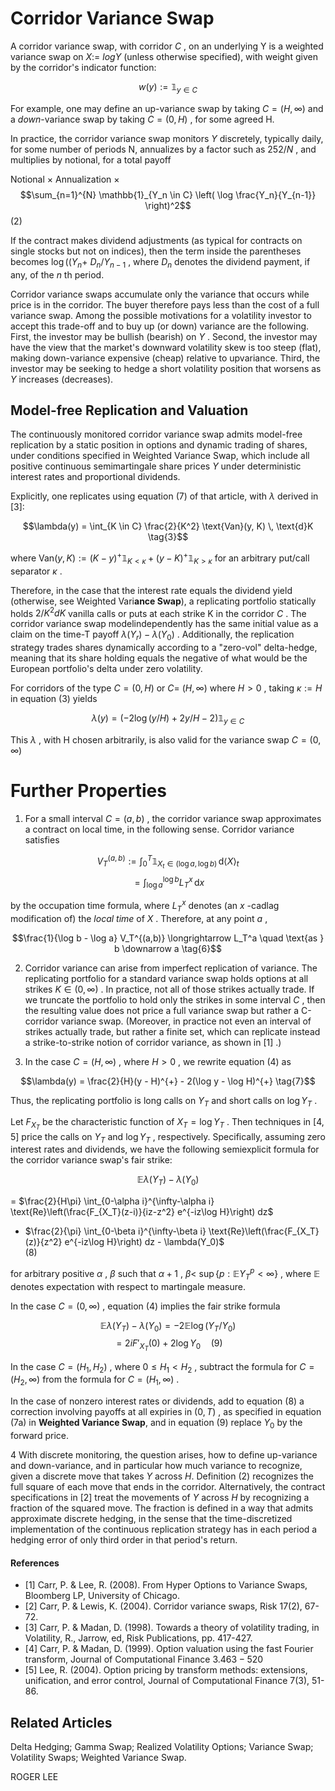 # **Corridor Variance Swap**

A corridor variance swap, with corridor  $C$ , on an underlying Y is a weighted variance swap on  $X :=$  $log Y$  (unless otherwise specified), with weight given by the corridor's indicator function:

$$w(y) := \mathbb{1}_{y \in C} \tag{1}$$

For example, one may define an up-variance swap by taking  $C = (H, \infty)$  and a *down*-variance swap by taking  $C = (0, H)$ , for some agreed H.

In practice, the corridor variance swap monitors  $Y$  discretely, typically daily, for some number of periods N, annualizes by a factor such as  $252/N$ , and multiplies by notional, for a total payoff

Notional × Annualization × 
$$\sum_{n=1}^{N} \mathbb{1}_{Y_n \in C} \left( \log \frac{Y_n}{Y_{n-1}} \right)^2$$
 (2)

If the contract makes dividend adjustments (as typical for contracts on single stocks but not on indices), then the term inside the parentheses becomes  $\log((Y_n +$  $D_n/Y_{n-1}$ , where  $D_n$  denotes the dividend payment, if any, of the  $n$ th period.

Corridor variance swaps accumulate only the variance that occurs while price is in the corridor. The buyer therefore pays less than the cost of a full variance swap. Among the possible motivations for a volatility investor to accept this trade-off and to buy up (or down) variance are the following. First, the investor may be bullish (bearish) on  $Y$ . Second, the investor may have the view that the market's downward volatility skew is too steep (flat), making down-variance expensive (cheap) relative to upvariance. Third, the investor may be seeking to hedge a short volatility position that worsens as  $Y$  increases (decreases).

## **Model-free Replication and Valuation**

The continuously monitored corridor variance swap admits model-free replication by a static position in options and dynamic trading of shares, under conditions specified in Weighted Variance Swap, which include all positive continuous semimartingale share prices  $Y$  under deterministic interest rates and proportional dividends.

Explicitly, one replicates using equation  $(7)$  of that article, with  $\lambda$  derived in [3]:

$$\lambda(y) = \int_{K \in C} \frac{2}{K^2} \text{Van}(y, K) \, \text{d}K \tag{3}$$

where  $\text{Van}(y, K) := (K - y)^+ \mathbb{1}_{K < \kappa} + (y - K)^+ \mathbb{1}_{K > \kappa}$ for an arbitrary put/call separator  $\kappa$ .

Therefore, in the case that the interest rate equals the dividend yield (otherwise, see Weighted Vari**ance Swap**), a replicating portfolio statically holds  $2/K^2 dK$  vanilla calls or puts at each strike K in the corridor  $C$ . The corridor variance swap modelindependently has the same initial value as a claim on the time-T payoff  $\lambda(Y_r) - \lambda(Y_0)$ . Additionally, the replication strategy trades shares dynamically according to a "zero-vol" delta-hedge, meaning that its share holding equals the negative of what would be the European portfolio's delta under zero volatility.

For corridors of the type  $C = (0, H)$  or  $C =$  $(H, \infty)$  where  $H > 0$ , taking  $\kappa := H$  in equation (3) yields

$$\lambda(y) = (-2\log(y/H) + 2y/H - 2) \mathbb{1}_{y \in C} \tag{4}$$

This  $\lambda$ , with H chosen arbitrarily, is also valid for the variance swap  $C = (0, \infty)$ 

# **Further Properties**

1. For a small interval  $C = (a, b)$ , the corridor variance swap approximates a contract on local time, in the following sense. Corridor variance satisfies

$$V_T^{(a,b)} := \int_0^T \mathbb{1}_{X_t \in (\log a, \log b)} \, \mathrm{d} \langle X \rangle_t$$
$$= \int_{\log a}^{\log b} L_T^x \, \mathrm{d}x \tag{5}$$

by the occupation time formula, where  $L_T^x$ denotes (an  $x$ -cadlag modification of) the *local time* of  $X$ . Therefore, at any point  $a$ ,

$$\frac{1}{\log b - \log a} V_T^{(a,b)} \longrightarrow L_T^a \quad \text{as } b \downarrow a \tag{6}$$

2. Corridor variance can arise from imperfect replication of variance. The replicating portfolio for a standard variance swap holds options at all strikes  $K \in (0, \infty)$ . In practice, not all of those strikes actually trade. If we truncate the portfolio to hold only the strikes in some interval  $C$ , then the resulting value does not price a full variance swap but rather a C-corridor variance swap. (Moreover, in practice not even an interval of strikes actually trade, but rather a finite set, which can replicate instead a strike-to-strike notion of corridor variance, as shown in  $[1]$ .)

3. In the case  $C = (H, \infty)$ , where  $H > 0$ , we rewrite equation  $(4)$  as

$$\lambda(y) = \frac{2}{H}(y - H)^{+} - 2(\log y - \log H)^{+} \tag{7}$$

Thus, the replicating portfolio is long calls on  $Y_T$ and short calls on  $\log Y_T$ .

Let  $F_{X_T}$  be the characteristic function of  $X_T = \log Y_T$ . Then techniques in [4, 5] price the calls on  $Y_T$  and  $\log Y_T$ , respectively. Specifically, assuming zero interest rates and dividends, we have the following semiexplicit formula for the corridor variance swap's fair strike:

$$\mathbb{E}\lambda(Y_T) - \lambda(Y_0)$$
  
=  $\frac{2}{H\pi} \int_{0-\alpha i}^{\infty-\alpha i} \text{Re}\left(\frac{F_{X_T}(z-i)}{iz-z^2} e^{-iz\log H}\right) dz$   
+  $\frac{2}{\pi} \int_{0-\beta i}^{\infty-\beta i} \text{Re}\left(\frac{F_{X_T}(z)}{z^2} e^{-iz\log H}\right) dz - \lambda(Y_0)$   
(8)

for arbitrary positive  $\alpha$ ,  $\beta$  such that  $\alpha + 1$ ,  $\beta <$  $\sup\{p: \mathbb{E}Y_T^p < \infty\}$ , where  $\mathbb{E}$  denotes expectation with respect to martingale measure.

In the case  $C = (0, \infty)$ , equation (4) implies the fair strike formula

$$\mathbb{E}\lambda(Y_T) - \lambda(Y_0) = -2\mathbb{E}\log(Y_T/Y_0)$$
$$= 2iF'_{X_T}(0) + 2\log Y_0 \quad (9)$$

In the case  $C = (H_1, H_2)$ , where  $0 \le H_1 < H_2$ , subtract the formula for  $C = (H_2, \infty)$  from the formula for  $C = (H_1, \infty)$ .

In the case of nonzero interest rates or dividends, add to equation  $(8)$  a correction involving payoffs at all expiries in  $(0, T)$ , as specified in equation (7a) in **Weighted Variance Swap**, and in equation (9) replace  $Y_0$  by the forward price.

4 With discrete monitoring, the question arises, how to define up-variance and down-variance, and in particular how much variance to recognize, given a discrete move that takes  $Y$  across  $H.$  Definition (2) recognizes the full square of each move that ends in the corridor. Alternatively, the contract specifications in  $[2]$  treat the movements of  $Y$  across  $H$  by recognizing a fraction of the squared move. The fraction is defined in a way that admits approximate discrete hedging, in the sense that the time-discretized implementation of the continuous replication strategy has in each period a hedging error of only third order in that period's return.

#### References

- [1] Carr, P. & Lee, R. (2008). From Hyper Options to Variance Swaps, Bloomberg LP, University of Chicago.
- [2] Carr, P. & Lewis, K. (2004). Corridor variance swaps, Risk 17(2), 67-72.
- [3] Carr, P. & Madan, D. (1998). Towards a theory of volatility trading, in Volatility, R., Jarrow, ed, Risk Publications, pp. 417-427.
- [4] Carr, P. & Madan, D. (1999). Option valuation using the fast Fourier transform, Journal of Computational Finance  $3.463 - 520$
- [5] Lee, R. (2004). Option pricing by transform methods: extensions, unification, and error control, Journal of Computational Finance 7(3), 51-86.

## **Related Articles**

Delta Hedging; Gamma Swap; Realized Volatility Options; Variance Swap; Volatility Swaps; Weighted Variance Swap.

ROGER LEE
